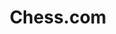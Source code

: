 ---
blog: https://chess.com/blog/CHESScom/hans-niemann-report
facebook: https://facebook.com/chess
instagram: https://instagram.com/wwwchesscom
logohandle: chess
sort: chess
title: Chess.com
twitter: https://x.com/chesscom
website: https://www.chess.com/
youtube: https://youtube.com/user/wwwChesscom
---